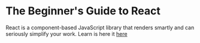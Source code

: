 # The Beginner's Guide to React 
 React is a component-based JavaScript library that renders smartly and can seriously simplify your work.
 Learn is here it [here](https://egghead.io/courses/the-beginner-s-guide-to-react)
